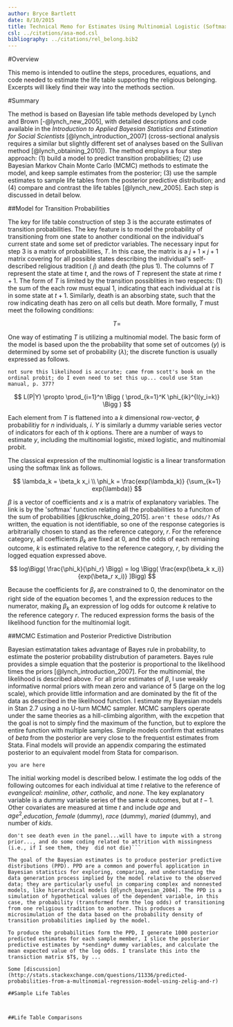 ```yaml
---
author: Bryce Bartlett
date: 8/10/2015
title: Technical Memo for Estimates Using Multinomial Logistic (Softmax) Regression
csl: ../citations/asa-mod.csl
bibliography: ../citations/rel_belong.bib2
---
```


#Overview

This memo is intended to outline the steps, procedures, equations, and code needed to estimate the life table supporting the religious belonging. Excerpts will likely find their way into the methods section.

#Summary

The method is based on Bayesian life table methods developed by Lynch and Brown [-@lynch_new_2005], with detailed descriptions and code available in the *Introduction to Applied Bayesian Statistics and Estimation for Social Scientists* [@lynch_introduction_2007] (cross-sectional analysis requires a similar but slightly different set of analyses based on the Sullivan method [@lynch_obtaining_2010]). The method employs a four step approach: (1) build a model to predict transition probabilities; (2) use Bayesian Markov Chain Monte Carlo (MCMC) methods to estimate the model, and keep sample estimates from the posterior; (3) use the sample estimates to sample life tables from the posterior predictive distribution; and (4) compare and contrast the life tables  [@lynch_new_2005]. Each step is discussed in detail below.

##Model for Transition Probabilities

The key for life table construction of step 3 is the accurate estimates of transition probabilities. The key feature is to model the probability of transitioning from one state to another conditional on the individual's current state and some set of predictor variables. The necessary input for step 3 is a matrix of probabilities, $T$. In this case, the matrix is a $j+1 \times j+1$ matrix covering for all possible states describing the individual's self-described religious tradition ( $j$) and death (the plus 1). The columns of $T$ represent the state at time $t$, and the rows of $T$ represent the state at rime $t+1$. The form of $T$ is limited by the transition possiblities in two respects: (1) the sum of the each row must equal 1, indicating that each individual at $t$ is in some state at $t+1$. Similarly, death is an absorbing state, such that the row indicating death has zero on all cells but death. More formally, $T$ must meet the following conditions:

$$
T = 
$$

One way of estimating $T$ is utilizing a multinomial model. The basic form of the model is based upon the the probability that some set of outcomes ($y$) is determined by some set of probability ($\lambda$); the discrete function is usually expressed as follows.

```not sure this likelihood is accurate; came from scott's book on the ordinal probit; do I even need to set this up... could use Stan manual, p. 377?```

$$
L(P|Y) \propto
\prod_{i=1}^n \Bigg ( \prod_{k=1}^K \phi_{ik}^{I(y_i=k)} \Bigg )
$$

Each element from $T$ is flattened into a $k$ dimensional row-vector, $\phi$ probabilitiy for $n$ individuals, $i$. $Y$ is similarly a dummy variable series vector of indicators for each of th $k$ options.  There are a number of ways to estimate $y$, including the multinomial logistic, mixed logistic, and multinomial probit. 

The classical expression of the multinomial logistic is a linear transformation using the softmax link as follows.

$$
\lambda_k =  \beta_k x_i \\
\phi_k = \frac{exp(\lambda_k)} {\sum_{k=1} exp(\lambda)}
$$

$\beta$ is a vector of coefficients and $x$ is a matrix of explanatory variables. The link is by the 'softmax' function relating all the probabilities to a funciton of the sum of probabilities [@kruschke_doing_2015]. ```aren't these odds/?``` As written, the equation is not identifiable, so one of the response categories is arbitrarially chosen to stand as the reference category, $r$. For the reference category, all coefficients $\beta_k$ are fixed at 0, and the odds of each remaining outcome, $k$ is estimated relative to the reference category, $r$, by dividing the logged equation expressed above.


$$
log\Bigg( \frac{\phi_k}{\phi_r} \Bigg) = log \Bigg( \frac{exp(\beta_k x_i)} {exp(\beta_r x_i)} ]Bigg)
$$


Because the coefficients for $\beta_r$ are constrained to 0, the denominator on the right side of the equation becomes 1, and the expression reduces to the numerator, making $\beta_k$ an expression of log odds for outcome $k$ relative to the reference category $r$. The reduced expression forms the basis of the likelihood function for the multinomial logit.

##MCMC Estimation and Posterior Predictive Distribution

Bayesian estimatation takes advantage of Bayes rule in probability, to estimate the posterior probability distrubution of parameters. Bayes rule provides a simple equation that the posterior is proportional to the likelihood times the priors [@lynch_introduction_2007]. For the multinomial, the likelihood is described above. For all prior estimates of $\beta$, I use weakly informative normal priors with mean zero and variance of 5 (large on the log scale), which provide little information and are dominated by the fit of the data as described in the likelihood function. I estimate my Bayesian models in Stan 2.7 using a no U-turn MCMC sampler. MCMC samplers operate under the same theories as a hill-climbing algorithm, with the excpetion that the goal is not to simply find the maximum of the function, but to explore the entire function with multiple samples. Simple models confirm that estimates of $beta$ from the posterior are very close to the frequentist estimates from Stata. Final models will provide an appendix comparing the estimated posterior to an equivalent model from Stata for comparison.

```you are here```

The initial working model is described below. I estimate the log odds of the following outcomes for each individual at time $t$ relative to the reference of *evangelical*: *mainline*, *other*, *catholic*, and *none*. The key explanatory variable is a dummy variable series of the same $k$ outcomes, but at $t-1$. Other covariates are measured at time $t$ and include $age$ and $age^2$,*education*, *female* (dummy), *race* (dummy), *maried* (dummy), and number of *kids*.

```need to figure out what to do with weights, if anything---will need it if I put in a random effect---actually, I should probably just do a first difference model...
don't see death even in the panel...will have to impute with a strong prior..., and do some coding related to attrition with missingness (i.e., if I see them, they  did not die)```

The goal of the Bayesian estimates is to produce posterior predictive distributions (PPD). PPD are a common and powerful application in Bayesian statistics for exploring, comparing, and understanding the data generation process implied by the model relative to the observed data; they are particularly useful in comparing complex and nonnested models, like hierarchical models [@lynch_bayesian_2004]. The PPD is a simulation of hypothetical values of the dependent variable, in this case, the probability (transformed form the log odds) of transitioning from one religious tradition to another. This produces a microsimulation of the data based on the probability density of transition probabilities implied by the model.

To produce the probabilities form the PPD, I generate 1000 posterior predicted estimates for each sample member, I slice the posterior predictive estimates by *sending* dummy variables, and calculate the mean expected value of the log odds. I translate this into the transiction matrix $T$, by ...

Some [discussion](http://stats.stackexchange.com/questions/11336/predicted-probabilities-from-a-multinomial-regression-model-using-zelig-and-r)

##Sample Life Tables



##Life Table Comparisons


